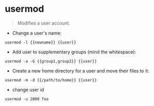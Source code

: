 # usermod

> Modifies a user account.

- Change a user's name:

`usermod -l {{newname}} {{user}}`

- Add user to supplementary groups (mind the whitespace):

`usermod -a -G {{group1,group2}} {{user}}`

- Create a new home directory for a user and move their files to it:

`usermod -m -d {{/path/to/home}} {{user}}`
- change user id

`usermod -u 2000 foo`


